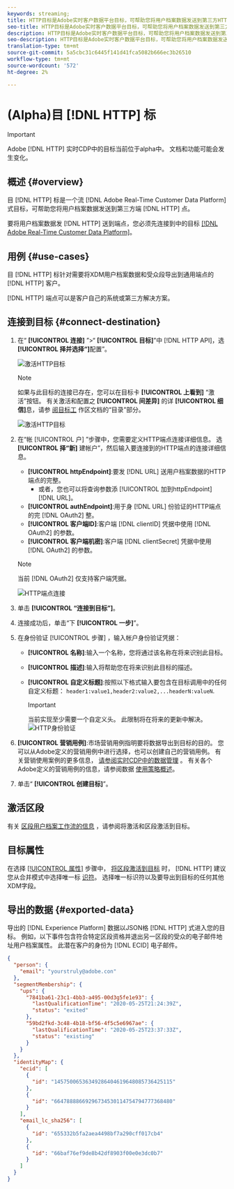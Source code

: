 ```yaml
---
keywords: streaming;
title: HTTP目标是Adobe实时客户数据平台目标，可帮助您将用户档案数据发送到第三方HTTP端点。
seo-title: HTTP目标是Adobe实时客户数据平台目标，可帮助您将用户档案数据发送到第三方HTTP端点。
description: HTTP目标是Adobe实时客户数据平台目标，可帮助您将用户档案数据发送到第三方HTTP端点。
seo-description: HTTP目标是Adobe实时客户数据平台目标，可帮助您将用户档案数据发送到第三方HTTP端点。
translation-type: tm+mt
source-git-commit: 5a5cbc31c6445f141d41fca5082b666ec3b26510
workflow-type: tm+mt
source-wordcount: '572'
ht-degree: 2%

---
```



# (Alpha)目 [!DNL HTTP] 标

>[!IMPORTANT]
>
>Adobe [!DNL HTTP] 实时CDP中的目标当前位于alpha中。 文档和功能可能会发生变化。

## 概述 {#overview}

目 [!DNL HTTP] 标是一个流 [!DNL Adobe Real-Time Customer Data Platform] 式目标，可帮助您将用户档案数据发送到第三方端 [!DNL HTTP] 点。

要将用户档案数据发 [!DNL HTTP] 送到端点，您必须先连接到中的目标 [[!DNL Adobe Real-Time Customer Data Platform]](#connect-destination)。

## 用例 {#use-cases}

目 [!DNL HTTP] 标针对需要将XDM用户档案数据和受众段导出到通用端点的 [!DNL HTTP] 客户。

[!DNL HTTP] 端点可以是客户自己的系统或第三方解决方案。

## 连接到目标 {#connect-destination}

1. 在“ **[!UICONTROL 连接]** ”>“ **[!UICONTROL 目标]**”中 [!DNL HTTP API]，选 **[!UICONTROL 择并选择“]**&#x200B;配置”。

   ![激活HTTP目标](assets/activate-http-destination.png)

   >[!NOTE]
   >
   >如果与此目标的连接已存在，您可以在目标卡 **[!UICONTROL 上看到]** “激活”按钮。 有关激活和配置之 **[!UICONTROL 间差异]** 的详 **[!UICONTROL 细信]**&#x200B;息，请参 [阅目标工](../destinations/destinations-workspace.md#catalog) 作区文档的“目录”部分。
   >
   >![激活HTTP目标](assets/connect-http-destination.png)

2. 在“帐 [!UICONTROL 户] ”步骤中，您需要定义HTTP端点连接详细信息。 选 **[!UICONTROL 择“新]** 建帐户”，然后输入要连接到的HTTP端点的连接详细信息。
   * **[!UICONTROL httpEndpoint]**:要发 [!DNL URL] 送用户档案数据的HTTP端点的完整。
      * 或者，您也可以将查询参数添 [!UICONTROL 加到httpEndpoint][!DNL URL]。
   * **[!UICONTROL authEndpoint]**:用于身 [!DNL URL] 份验证的HTTP端点的完 [!DNL OAuth2] 整。
   * **[!UICONTROL 客户端ID]**:客户端 [!DNL clientID] 凭据中使用 [!DNL OAuth2] 的参数。
   * **[!UICONTROL 客户端机密]**:客户端 [!DNL clientSecret] 凭据中使用 [!DNL OAuth2] 的参数。

   >[!NOTE]
   >
   >当前 [!DNL OAuth2] 仅支持客户端凭据。

   ![HTTP端点连接](assets/connect-http-endpoint.png)
3. 单击 **[!UICONTROL “连接到目标”]**。
4. 连接成功后，单击“下 **[!UICONTROL 一步]**”。
5. 在身份验证 [!UICONTROL 步骤] ，输入帐户身份验证凭据：
   * **[!UICONTROL 名称]**:输入一个名称，您将通过该名称在将来识别此目标。
   * **[!UICONTROL 描述]**:输入将帮助您在将来识别此目标的描述。
   * **[!UICONTROL 自定义标题]**:按照以下格式输入要包含在目标调用中的任何自定义标题： `header1:value1,header2:value2,...headerN:valueN`.

      >[!IMPORTANT]
      >
      >当前实现至少需要一个自定义头。 此限制将在将来的更新中解决。
   ![HTTP身份验证](assets/authentication-http-connection.png)

6. **[!UICONTROL 营销用例]**:市场营销用例指明要将数据导出到目标的目的。 您可以从Adobe定义的营销用例中进行选择，也可以创建自己的营销用例。 有关营销使用案例的更多信息， [请参阅实时CDP中的数据管理](../privacy/data-governance-overview.md#destinations) 。 有关各个Adobe定义的营销用例的信息，请参阅数据 [使用策略概述](../../data-governance/policies/overview.md#core-actions)。
7. 单击“ **[!UICONTROL 创建目标]**”。

## 激活区段

有关 [区段用户档案工作流的信息](activate-destinations.md#select-attributes) ，请参阅将激活和区段激活到目标。

## 目标属性

在选择 [[!UICONTROL 属性]](activate-destinations.md#select-attributes) 步骤中， [将区段激活到目标](activate-destinations.md) 时， [!DNL HTTP] 建议您从合并模式中选择唯一标 [识符](../../profile/home.md#profile-fragments-and-union-schemas)。 选择唯一标识符以及要导出到目标的任何其他XDM字段。

## 导出的数据 {#exported-data}

导出的 [!DNL Experience Platform] 数据以JSON格 [!DNL HTTP] 式进入您的目标。 例如，以下事件包含符合特定区段资格并退出另一区段的受众的电子邮件地址用户档案属性。 此潜在客户的身份为 [!DNL ECID] 电子邮件。

```json
{
  "person": {
    "email": "yourstruly@adobe.con"
  },
  "segmentMembership": {
    "ups": {
      "7841ba61-23c1-4bb3-a495-00d3g5fe1e93": {
        "lastQualificationTime": "2020-05-25T21:24:39Z",
        "status": "exited"
      },
      "59bd2fkd-3c48-4b18-bf56-4f5c5e6967ae": {
        "lastQualificationTime": "2020-05-25T23:37:33Z",
        "status": "existing"
      }
    }
  },
  "identityMap": {
    "ecid": [
      {
        "id": "14575006536349286404619648085736425115"
      },
      {
        "id": "66478888669296734530114754794777368480"
      }
    ],
    "email_lc_sha256": [
      {
        "id": "655332b5fa2aea4498bf7a290cff017cb4"
      },
      {
        "id": "66baf76ef9de8b42df8903f00e0e3dc0b7"
      }
    ]
  }
}
```
